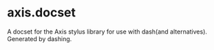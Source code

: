 # axis.docset
A docset for the Axis stylus library for use with dash(and alternatives). Generated by dashing.
